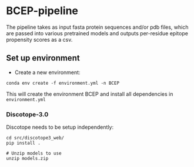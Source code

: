 # BCEP-pipeline

The pipeline takes as input fasta protein sequences and/or pdb files, which are passed into various pretrained models and outputs per-residue epitope propensity scores as a csv.

## Set up environment

- Create a new environment:
```
conda env create -f environment.yml -n BCEP
```
This will create the environment BCEP and install all dependencies in `environment.yml`

### Discotope-3.0
Discotope needs to be setup independently:
```
cd src/discotope3_web/
pip install .

# Unzip models to use
unzip models.zip
```
